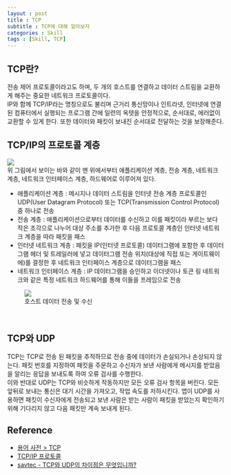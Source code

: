 ```yaml
---
layout : post
title : TCP
subtitle : TCP에 대해 알아보자
categories : Skill
tags : [Skill, TCP]
---
```


## TCP란?
전송 제어 프로토콜이라고도 하며, 두 개의 호스트를 연결하고 데이터 스트림을 교환하게 해주는 중요한 네트워크 프로토콜이다.<br>
IP와 함께 TCP/IP라는 명칭으로도 불리며 근거리 통신망이나 인트라넷, 인터넷에 연결된 컴퓨터에서 실행되는 프로그램 간에 일련의 옥텟을 안정적으로, 순서대로, 에러없이 교환할 수 있게 한다. 또한 데이터와 패킷이 보내진 순서대로 전달하는 것을 보장해준다.<br>

## TCP/IP의 프로토콜 계층
<img src="https://github.com/WoojinJeonkr/WoojinJeonkr.github.io/blob/main/assets/images/post_image/TCP.png?raw=true"><br>
위 그림에서 보이는 바와 같이 맨 위에서부터 애플리케이션 계층, 전송 계층, 네트워크 계층, 네트워크 인터페이스 계층, 하드웨어로 이루어져 있다.<br>
- 애플리케이션 계층 : 메시지나 데이터 스트림을 인터넷 전송 계층 프로토콜인 UDP(User Datagram Protocol) 또는 TCP(Transmission Control Protocol) 중 하나로 전송<br>
- 전송 계층 : 애플리케이션으로부터 데이터를 수신하고 이를 패킷이라 부르는 보다 작은 조각으로 나누어 대상 주소를 추가한 후 다음 프로토콜 계층인 인터넷 네트워크 계층을 따라 패킷을 패스<br>
- 인터넷 네트워크 계층 : 패킷을 IP(인터넷 프로토콜) 데이터그램에 포함한 후 데이터그램 헤더 및 트레일러에 넣고 데이터그램 전송 위치(대상에 직접 또는 게이트웨이에)를 결정한 후 네트워크 인터페이스 계층으로 데이터그램을 패스<br>
- 네트워크 인터페이스 계층 : IP 데이터그램을 승인하고 이더넷이나 토큰 링 네트워크와 같은 특정 네트워크 하드웨어를 통해 이들을 프레임으로 전송<br>

<figure>
    <img src="https://github.com/WoojinJeonkr/WoojinJeonkr.github.io/blob/main/assets/images/post_image/TCP_host.png?raw=true"><br>
    <figcaption>호스트 데이터 전송 및 수신</figcaption>
</figure><br>

## TCP와 UDP
TCP는 TCP로 전송 된 패킷을 추적하므로 전송 중에 데이터가 손실되거나 손상되지 않는다. 패킷 번호를 지정하여 패킷을 주문하고 수신자가 보낸 사람에게 메시지를 받았음을 알리는 응답을 보내도록 하여 오류 검사를 수행한다.<br>
이와 반대로 UDP는 TCP와 비슷하게 작동하지만 모든 오류 검사 항목을 버린다. 모든 앞뒤로 보내는 통신은 대기 시간을 가져오고, 작업 속도를 저하시킨다. 앱이 UDP를 사용하면 패킷이 수신자에게 전송되고 보낸 사람은 받는 사람이 패킷을 받았는지 확인하기 위해 기다리지 않고 다음 패킷만 계속 보내게 된다.<br>

## Reference
- [용어 사전 > TCP](https://developer.mozilla.org/ko/docs/Glossary/TCP)
- [TCP/IP 프로토콜](https://www.ibm.com/docs/ko/aix/7.2?topic=protocol-tcpip-protocols)
- [savtec - TCP와 UDP의 차이점은 무엇입니까?](https://ko.savtec.org/articles/howto/whats-the-difference-between-tcp-and-udp.html)
